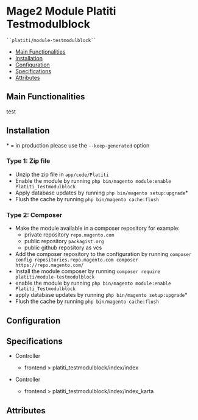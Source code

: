 # Mage2 Module Platiti Testmodulblock

    ``platiti/module-testmodulblock``

 - [Main Functionalities](#markdown-header-main-functionalities)
 - [Installation](#markdown-header-installation)
 - [Configuration](#markdown-header-configuration)
 - [Specifications](#markdown-header-specifications)
 - [Attributes](#markdown-header-attributes)


## Main Functionalities
test

## Installation
\* = in production please use the `--keep-generated` option

### Type 1: Zip file

 - Unzip the zip file in `app/code/Platiti`
 - Enable the module by running `php bin/magento module:enable Platiti_Testmodulblock`
 - Apply database updates by running `php bin/magento setup:upgrade`\*
 - Flush the cache by running `php bin/magento cache:flush`

### Type 2: Composer

 - Make the module available in a composer repository for example:
    - private repository `repo.magento.com`
    - public repository `packagist.org`
    - public github repository as vcs
 - Add the composer repository to the configuration by running `composer config repositories.repo.magento.com composer https://repo.magento.com/`
 - Install the module composer by running `composer require platiti/module-testmodulblock`
 - enable the module by running `php bin/magento module:enable Platiti_Testmodulblock`
 - apply database updates by running `php bin/magento setup:upgrade`\*
 - Flush the cache by running `php bin/magento cache:flush`


## Configuration




## Specifications

 - Controller
	- frontend > platiti_testmodulblock/index/index

 - Controller
	- frontend > platiti_testmodulblock/index/index_karta


## Attributes



